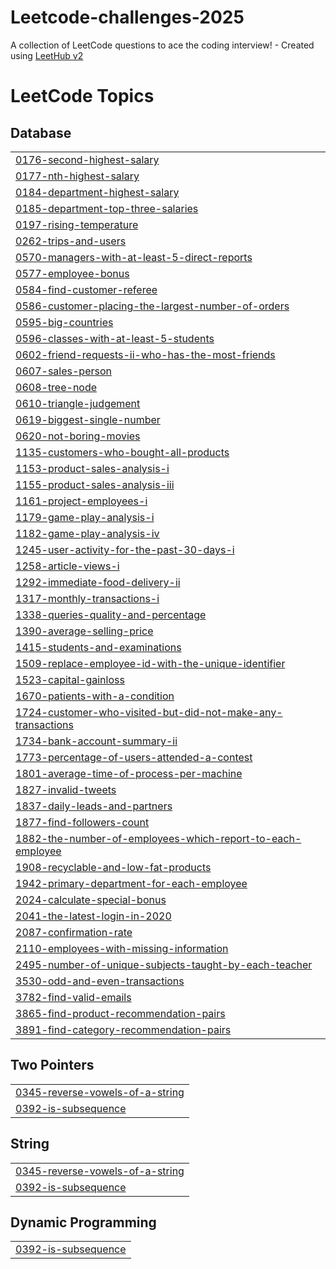 # Leetcode-challenges-2025
A collection of LeetCode questions to ace the coding interview! - Created using [LeetHub v2](https://github.com/arunbhardwaj/LeetHub-2.0)

<!---LeetCode Topics Start-->
# LeetCode Topics
## Database
|  |
| ------- |
| [0176-second-highest-salary](https://github.com/Henos78/Leetcode-challenges-2025/tree/master/0176-second-highest-salary) |
| [0177-nth-highest-salary](https://github.com/Henos78/Leetcode-challenges-2025/tree/master/0177-nth-highest-salary) |
| [0184-department-highest-salary](https://github.com/Henos78/Leetcode-challenges-2025/tree/master/0184-department-highest-salary) |
| [0185-department-top-three-salaries](https://github.com/Henos78/Leetcode-challenges-2025/tree/master/0185-department-top-three-salaries) |
| [0197-rising-temperature](https://github.com/Henos78/Leetcode-challenges-2025/tree/master/0197-rising-temperature) |
| [0262-trips-and-users](https://github.com/Henos78/Leetcode-challenges-2025/tree/master/0262-trips-and-users) |
| [0570-managers-with-at-least-5-direct-reports](https://github.com/Henos78/Leetcode-challenges-2025/tree/master/0570-managers-with-at-least-5-direct-reports) |
| [0577-employee-bonus](https://github.com/Henos78/Leetcode-challenges-2025/tree/master/0577-employee-bonus) |
| [0584-find-customer-referee](https://github.com/Henos78/Leetcode-challenges-2025/tree/master/0584-find-customer-referee) |
| [0586-customer-placing-the-largest-number-of-orders](https://github.com/Henos78/Leetcode-challenges-2025/tree/master/0586-customer-placing-the-largest-number-of-orders) |
| [0595-big-countries](https://github.com/Henos78/Leetcode-challenges-2025/tree/master/0595-big-countries) |
| [0596-classes-with-at-least-5-students](https://github.com/Henos78/Leetcode-challenges-2025/tree/master/0596-classes-with-at-least-5-students) |
| [0602-friend-requests-ii-who-has-the-most-friends](https://github.com/Henos78/Leetcode-challenges-2025/tree/master/0602-friend-requests-ii-who-has-the-most-friends) |
| [0607-sales-person](https://github.com/Henos78/Leetcode-challenges-2025/tree/master/0607-sales-person) |
| [0608-tree-node](https://github.com/Henos78/Leetcode-challenges-2025/tree/master/0608-tree-node) |
| [0610-triangle-judgement](https://github.com/Henos78/Leetcode-challenges-2025/tree/master/0610-triangle-judgement) |
| [0619-biggest-single-number](https://github.com/Henos78/Leetcode-challenges-2025/tree/master/0619-biggest-single-number) |
| [0620-not-boring-movies](https://github.com/Henos78/Leetcode-challenges-2025/tree/master/0620-not-boring-movies) |
| [1135-customers-who-bought-all-products](https://github.com/Henos78/Leetcode-challenges-2025/tree/master/1135-customers-who-bought-all-products) |
| [1153-product-sales-analysis-i](https://github.com/Henos78/Leetcode-challenges-2025/tree/master/1153-product-sales-analysis-i) |
| [1155-product-sales-analysis-iii](https://github.com/Henos78/Leetcode-challenges-2025/tree/master/1155-product-sales-analysis-iii) |
| [1161-project-employees-i](https://github.com/Henos78/Leetcode-challenges-2025/tree/master/1161-project-employees-i) |
| [1179-game-play-analysis-i](https://github.com/Henos78/Leetcode-challenges-2025/tree/master/1179-game-play-analysis-i) |
| [1182-game-play-analysis-iv](https://github.com/Henos78/Leetcode-challenges-2025/tree/master/1182-game-play-analysis-iv) |
| [1245-user-activity-for-the-past-30-days-i](https://github.com/Henos78/Leetcode-challenges-2025/tree/master/1245-user-activity-for-the-past-30-days-i) |
| [1258-article-views-i](https://github.com/Henos78/Leetcode-challenges-2025/tree/master/1258-article-views-i) |
| [1292-immediate-food-delivery-ii](https://github.com/Henos78/Leetcode-challenges-2025/tree/master/1292-immediate-food-delivery-ii) |
| [1317-monthly-transactions-i](https://github.com/Henos78/Leetcode-challenges-2025/tree/master/1317-monthly-transactions-i) |
| [1338-queries-quality-and-percentage](https://github.com/Henos78/Leetcode-challenges-2025/tree/master/1338-queries-quality-and-percentage) |
| [1390-average-selling-price](https://github.com/Henos78/Leetcode-challenges-2025/tree/master/1390-average-selling-price) |
| [1415-students-and-examinations](https://github.com/Henos78/Leetcode-challenges-2025/tree/master/1415-students-and-examinations) |
| [1509-replace-employee-id-with-the-unique-identifier](https://github.com/Henos78/Leetcode-challenges-2025/tree/master/1509-replace-employee-id-with-the-unique-identifier) |
| [1523-capital-gainloss](https://github.com/Henos78/Leetcode-challenges-2025/tree/master/1523-capital-gainloss) |
| [1670-patients-with-a-condition](https://github.com/Henos78/Leetcode-challenges-2025/tree/master/1670-patients-with-a-condition) |
| [1724-customer-who-visited-but-did-not-make-any-transactions](https://github.com/Henos78/Leetcode-challenges-2025/tree/master/1724-customer-who-visited-but-did-not-make-any-transactions) |
| [1734-bank-account-summary-ii](https://github.com/Henos78/Leetcode-challenges-2025/tree/master/1734-bank-account-summary-ii) |
| [1773-percentage-of-users-attended-a-contest](https://github.com/Henos78/Leetcode-challenges-2025/tree/master/1773-percentage-of-users-attended-a-contest) |
| [1801-average-time-of-process-per-machine](https://github.com/Henos78/Leetcode-challenges-2025/tree/master/1801-average-time-of-process-per-machine) |
| [1827-invalid-tweets](https://github.com/Henos78/Leetcode-challenges-2025/tree/master/1827-invalid-tweets) |
| [1837-daily-leads-and-partners](https://github.com/Henos78/Leetcode-challenges-2025/tree/master/1837-daily-leads-and-partners) |
| [1877-find-followers-count](https://github.com/Henos78/Leetcode-challenges-2025/tree/master/1877-find-followers-count) |
| [1882-the-number-of-employees-which-report-to-each-employee](https://github.com/Henos78/Leetcode-challenges-2025/tree/master/1882-the-number-of-employees-which-report-to-each-employee) |
| [1908-recyclable-and-low-fat-products](https://github.com/Henos78/Leetcode-challenges-2025/tree/master/1908-recyclable-and-low-fat-products) |
| [1942-primary-department-for-each-employee](https://github.com/Henos78/Leetcode-challenges-2025/tree/master/1942-primary-department-for-each-employee) |
| [2024-calculate-special-bonus](https://github.com/Henos78/Leetcode-challenges-2025/tree/master/2024-calculate-special-bonus) |
| [2041-the-latest-login-in-2020](https://github.com/Henos78/Leetcode-challenges-2025/tree/master/2041-the-latest-login-in-2020) |
| [2087-confirmation-rate](https://github.com/Henos78/Leetcode-challenges-2025/tree/master/2087-confirmation-rate) |
| [2110-employees-with-missing-information](https://github.com/Henos78/Leetcode-challenges-2025/tree/master/2110-employees-with-missing-information) |
| [2495-number-of-unique-subjects-taught-by-each-teacher](https://github.com/Henos78/Leetcode-challenges-2025/tree/master/2495-number-of-unique-subjects-taught-by-each-teacher) |
| [3530-odd-and-even-transactions](https://github.com/Henos78/Leetcode-challenges-2025/tree/master/3530-odd-and-even-transactions) |
| [3782-find-valid-emails](https://github.com/Henos78/Leetcode-challenges-2025/tree/master/3782-find-valid-emails) |
| [3865-find-product-recommendation-pairs](https://github.com/Henos78/Leetcode-challenges-2025/tree/master/3865-find-product-recommendation-pairs) |
| [3891-find-category-recommendation-pairs](https://github.com/Henos78/Leetcode-challenges-2025/tree/master/3891-find-category-recommendation-pairs) |
## Two Pointers
|  |
| ------- |
| [0345-reverse-vowels-of-a-string](https://github.com/Henos78/Leetcode-challenges-2025/tree/master/0345-reverse-vowels-of-a-string) |
| [0392-is-subsequence](https://github.com/Henos78/Leetcode-challenges-2025/tree/master/0392-is-subsequence) |
## String
|  |
| ------- |
| [0345-reverse-vowels-of-a-string](https://github.com/Henos78/Leetcode-challenges-2025/tree/master/0345-reverse-vowels-of-a-string) |
| [0392-is-subsequence](https://github.com/Henos78/Leetcode-challenges-2025/tree/master/0392-is-subsequence) |
## Dynamic Programming
|  |
| ------- |
| [0392-is-subsequence](https://github.com/Henos78/Leetcode-challenges-2025/tree/master/0392-is-subsequence) |
<!---LeetCode Topics End-->